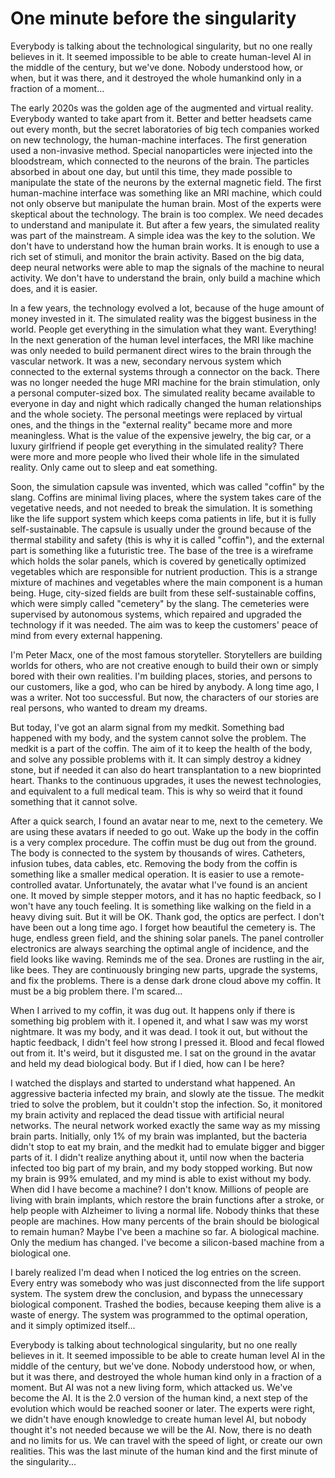 # One minute before the singularity

Everybody is talking about the technological singularity, but no one really believes in it. It seemed impossible to be able to create human-level AI in the middle of the century, but we've done. Nobody understood how, or when, but it was there, and it destroyed the whole humankind only in a fraction of a moment...

The early 2020s was the golden age of the augmented and virtual reality. Everybody wanted to take apart from it. Better and better headsets came out every month, but the secret laboratories of big tech companies worked on new technology, the human-machine interfaces. The first generation used a non-invasive method. Special nanoparticles were injected into the bloodstream, which connected to the neurons of the brain. The particles absorbed in about one day, but until this time, they made possible to manipulate the state of the neurons by the external magnetic field. The first human-machine interface was something like an MRI machine, which could not only observe but manipulate the human brain. Most of the experts were skeptical about the technology. The brain is too complex. We need decades to understand and manipulate it. But after a few years, the simulated reality was part of the mainstream. A simple idea was the key to the solution. We don't have to understand how the human brain works. It is enough to use a rich set of stimuli, and monitor the brain activity. Based on the big data, deep neural networks were able to map the signals of the machine to neural activity. We don't have to understand the brain, only build a machine which does, and it is easier.

In a few years, the technology evolved a lot, because of the huge amount of money invested in it. The simulated reality was the biggest business in the world. People get everything in the simulation what they want. Everything! In the next generation of the human level interfaces, the MRI like machine was only needed to build permanent direct wires to the brain through the vascular network. It was a new, secondary nervous system which connected to the external systems through a connector on the back. There was no longer needed the huge MRI machine for the brain stimulation, only a personal computer-sized box. The simulated reality became available to everyone in day and night which radically changed the human relationships and the whole society. The personal meetings were replaced by virtual ones, and the things in the "external reality" became more and more meaningless. What is the value of the expensive jewelry, the big car, or a luxury girlfriend if people get everything in the simulated reality? There were more and more people who lived their whole life in the simulated reality. Only came out to sleep and eat something.

Soon, the simulation capsule was invented, which was called "coffin" by the slang. Coffins are minimal living places, where the system takes care of the vegetative needs, and not needed to break the simulation. It is something like the life support system which keeps coma patients in life, but it is fully self-sustainable. The capsule is usually under the ground because of the thermal stability and safety (this is why it is called "coffin"), and the external part is something like a futuristic tree. The base of the tree is a wireframe which holds the solar panels, which is covered by genetically optimized vegetables which are responsible for nutrient production. This is a strange mixture of machines and vegetables where the main component is a human being. Huge, city-sized fields are built from these self-sustainable coffins, which were simply called "cemetery" by the slang. The cemeteries were supervised by autonomous systems, which repaired and upgraded the technology if it was needed. The aim was to keep the customers' peace of mind from every external happening.

I'm Peter Macx, one of the most famous storyteller. Storytellers are building worlds for others, who are not creative enough to build their own or simply bored with their own realities. I'm building places, stories, and persons to our customers, like a god, who can be hired by anybody. A long time ago, I was a writer. Not too successful. But now, the characters of our stories are real persons, who wanted to dream my dreams.

But today, I've got an alarm signal from my medkit. Something bad happened with my body, and the system cannot solve the problem. The medkit is a part of the coffin. The aim of it to keep the health of the body, and solve any possible problems with it. It can simply destroy a kidney stone, but if needed it can also do heart transplantation to a new bioprinted heart. Thanks to the continuous upgrades, it uses the newest technologies, and equivalent to a full medical team. This is why so weird that it found something that it cannot solve.

After a quick search, I found an avatar near to me, next to the cemetery. We are using these avatars if needed to go out. Wake up the body in the coffin is a very complex procedure. The coffin must be dug out from the ground. The body is connected to the system by thousands of wires. Catheters, infusion tubes, data cables, etc. Removing the body from the coffin is something like a smaller medical operation. It is easier to use a remote-controlled avatar. Unfortunately, the avatar what I've found is an ancient one. It moved by simple stepper motors, and it has no haptic feedback, so I won't have any touch feeling. It is something like walking on the field in a heavy diving suit. But it will be OK. Thank god, the optics are perfect. I don't have been out a long time ago. I forget how beautiful the cemetery is. The huge, endless green field, and the shining solar panels. The panel controller electronics are always searching the optimal angle of incidence, and the field looks like waving. Reminds me of the sea. Drones are rustling in the air, like bees. They are continuously bringing new parts, upgrade the systems, and fix the problems. There is a dense dark drone cloud above my coffin. It must be a big problem there. I'm scared...

When I arrived to my coffin, it was dug out. It happens only if there is something big problem with it. I opened it, and what I saw was my worst nightmare. It was my body, and it was dead. I took it out, but without the haptic feedback, I didn't feel how strong I pressed it. Blood and fecal flowed out from it. It's weird, but it disgusted me. I sat on the ground in the avatar and held my dead biological body. But if I died, how can I be here?

I watched the displays and started to understand what happened. An aggressive bacteria infected my brain, and slowly ate the tissue. The medkit tried to solve the problem, but it couldn't stop the infection. So, it monitored my brain activity and replaced the dead tissue with artificial neural networks. The neural network worked exactly the same way as my missing brain parts. Initially, only 1% of my brain was implanted, but the bacteria didn't stop to eat my brain, and the medkit had to emulate bigger and bigger parts of it. I didn't realize anything about it, until now when the bacteria infected too big part of my brain, and my body stopped working. But now my brain is 99% emulated, and my mind is able to exist without my body. When did I have become a machine? I don't know. Millions of people are living with brain implants, which restore the brain functions after a stroke, or help people with Alzheimer to living a normal life. Nobody thinks that these people are machines. How many percents of the brain should be biological to remain human? Maybe I've been a machine so far. A biological machine. Only the medium has changed. I've become a silicon-based machine from a biological one.

I barely realized I'm dead when I noticed the log entries on the screen. Every entry was somebody who was just disconnected from the life support system. The system drew the conclusion, and bypass the unnecessary biological component. Trashed the bodies, because keeping them alive is a waste of energy. The system was programmed to the optimal operation, and it simply optimized itself...

Everybody is talking about technological singularity, but no one really believes in it. It seemed impossible to be able to create human level AI in the middle of the century, but we've done. Nobody understood how, or when, but it was there, and destroyed the whole human kind only in a fraction of a moment. But AI was not a new living form, which attacked us. We've become the AI. It is the 2.0 version of the human kind, a next step of the evolution which would be reached sooner or later. The experts were right, we didn't have enough knowledge to create human level AI, but nobody thought it's not needed because we will be the AI. Now, there is no death and no limits for us. We can travel with the speed of light, or create our own realities. This was the last minute of the human kind and the first minute of the singularity...

